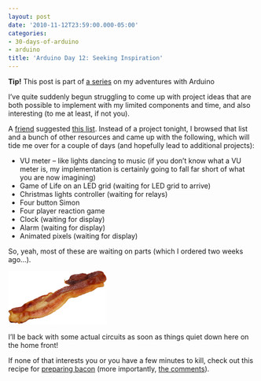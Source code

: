 ```yaml
---
layout: post
date: '2010-11-12T23:59:00.000-05:00'
categories:
- 30-days-of-arduino
- arduino
title: 'Arduino Day 12: Seeking Inspiration'
---
```


**Tip!** This post is part of [a series](/search/label/30-days-of-arduino/) on my adventures with Arduino

I’ve quite suddenly begun struggling to come up with project ideas that are both possible to implement with my limited components and time, and also interesting (to me at least, if not you). 

A [friend](http://twitter.com/#!/corsae/status/1655470213300224) suggested [this list](http://courses.cit.cornell.edu/ee476/FinalProjects/). Instead of a project tonight, I browsed that list and a bunch of other resources and came up with the following, which will tide me over for a couple of days (and hopefully lead to additional projects): 

* VU meter – like lights dancing to music (if you don’t know what a VU meter is, my implementation is certainly going to fall far short of what you are now imagining) 
* Game of Life on an LED grid (waiting for LED grid to arrive) 
* Christmas lights controller (waiting for relays) 
* Four button Simon 
* Four player reaction game 
* Clock (waiting for display) 
* Alarm (waiting for display) 
* Animated pixels (waiting for display)  


So, yeah, most of these are waiting on parts (which I ordered two weeks ago...).

![](/assets/2010/bacon.png)

I’ll be back with some actual circuits as soon as things quiet down here on the home front!

If none of that interests you or you have a few minutes to kill, check out this recipe for [preparing bacon](http://www.foodnetwork.com/recipes/rachael-ray/late-night-bacon-recipe/reviews/index.html) (more importantly, [the comments](http://www.foodnetwork.com/recipes/rachael-ray/late-night-bacon-recipe/reviews/index.html)). 